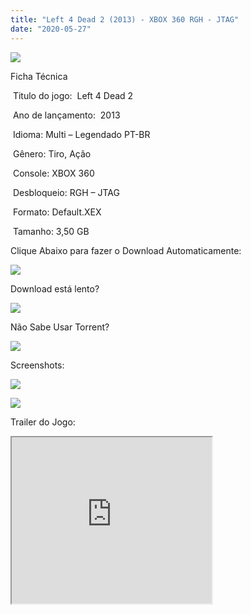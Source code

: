 ```yaml
---
title: "Left 4 Dead 2 (2013) - XBOX 360 RGH - JTAG"
date: "2020-05-27"
---
```


[![](https://1.bp.blogspot.com/-ZW2Thi-pnaU/Xs7V0Rw0qQI/AAAAAAAAHII/SaLVtNDrTewRgKidaaWuivefe_JM22vNwCK4BGAsYHg/images{6caa0e5ef0219ce007afa4c746f50f86dd31afbe5a3c480f6348caee85338f74}2B{6caa0e5ef0219ce007afa4c746f50f86dd31afbe5a3c480f6348caee85338f74}25281{6caa0e5ef0219ce007afa4c746f50f86dd31afbe5a3c480f6348caee85338f74}2529.jpg)](https://1.bp.blogspot.com/-ZW2Thi-pnaU/Xs7V0Rw0qQI/AAAAAAAAHII/SaLVtNDrTewRgKidaaWuivefe_JM22vNwCK4BGAsYHg/images{6caa0e5ef0219ce007afa4c746f50f86dd31afbe5a3c480f6348caee85338f74}2B{6caa0e5ef0219ce007afa4c746f50f86dd31afbe5a3c480f6348caee85338f74}25281{6caa0e5ef0219ce007afa4c746f50f86dd31afbe5a3c480f6348caee85338f74}2529.jpg)

Ficha Técnica

 Titulo do jogo:  Left 4 Dead 2

 Ano de lançamento:  2013

 Idioma: Multi – Legendado PT-BR

 Gênero: Tiro, Ação

 Console: XBOX 360

 Desbloqueio: RGH – JTAG

 Formato: Default.XEX

 Tamanho: 3,50 GB

Clique Abaixo para fazer o Download Automaticamente:

[![](https://1.bp.blogspot.com/-eNerQjlxWXg/Xsyoy1YwxPI/AAAAAAAAG8o/qs-0XGNQDR4jSn0uGinE3EzKZZ6GoZnEACPcBGAYYCw/s1600/LINK1.png)](https://zee.gl/KBbqh)

Download está lento? 

[![](https://1.bp.blogspot.com/-QBDuGFKyRJI/XsypYtiebuI/AAAAAAAAG8w/2RjkhEnbyOwqZwiSxt3jP8uux5MWubGIACLcBGAsYHQ/s1600/LINK3.png)](https://ultragames-torrents.blogspot.com/2020/05/como-acelerar-torrents.html)

Não Sabe Usar Torrent?

[![](https://1.bp.blogspot.com/-z801RGeeaF0/XsypYEdLUrI/AAAAAAAAG8s/Mg8nVcYZpQox_qkNZQ6YLcR9F0FWCX6FwCPcBGAYYCw/s1600/LINK2.png)](https://ultragames-torrents.blogspot.com/2020/04/como-baixar-jogos-com-o-utorrent.html)

Screenshots:

[![](https://1.bp.blogspot.com/-ZtcR-Dq5CLE/Xs7YaMdGqdI/AAAAAAAAHIs/Z0r-wzf4sMcjAUpKuObpnGZs8IReL0s-QCK4BGAsYHg/s320/26945707-7635-4d65-900c-5aa46777e730.png)](https://1.bp.blogspot.com/-ZtcR-Dq5CLE/Xs7YaMdGqdI/AAAAAAAAHIs/Z0r-wzf4sMcjAUpKuObpnGZs8IReL0s-QCK4BGAsYHg/26945707-7635-4d65-900c-5aa46777e730.png)

[![](https://1.bp.blogspot.com/-16lgco07kAw/Xs7YalL9uVI/AAAAAAAAHIw/xg7c-N_mJuMogjqmftfLxpk-aT_eYGLQwCK4BGAsYHg/s320/Left-4-dead-2-gameplay-img-1-500x99999.jpg)](https://1.bp.blogspot.com/-16lgco07kAw/Xs7YalL9uVI/AAAAAAAAHIw/xg7c-N_mJuMogjqmftfLxpk-aT_eYGLQwCK4BGAsYHg/Left-4-dead-2-gameplay-img-1-500x99999.jpg)

Trailer do Jogo:

<iframe allowfullscreen class="BLOG_video_class" height="266" src="https://www.youtube.com/embed/izdIhnHRnIU" width="320" youtube-src-id="izdIhnHRnIU"></iframe>
